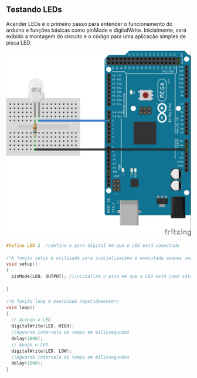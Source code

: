 ## Testando LEDs

Acender LEDs é o primeiro passo para entender o funcionamento do arduíno e funções básicas como pinMode e digitalWrite. Inicialmente, será exibido a montagem do circuito e o código para uma aplicação simples de pisca LED.

![pisca_led](../Imagens/image.png)

~~~C
#define LED 2  //define o pino digital em que o LED está conectado

/*A função setup é utilizada para inicializaçãoe é executada apenas uma vez*/ 
void setup() 
{
  pinMode(LED, OUTPUT); //inicializa o pino em que o LED está como saída 

}

/*A função loop é executada repetidamente*/ 
void loop() 
{
  // Acende o LED
  digitalWrite(LED, HIGH);   
  //Aguarda intervalo de tempo em milissegundos
  delay(1000);  
  // Apaga o LED
  digitalWrite(LED, LOW);    
  //Aguarda intervalo de tempo em milissegundos
  delay(1000);              
}
~~~

